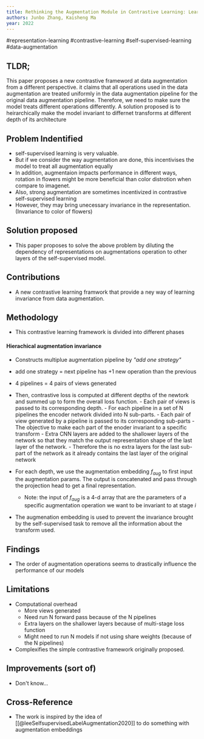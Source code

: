 ```yaml
---
title: Rethinking the Augmentation Module in Contrastive Learning: Learning Hierarchical Augmentation Invariance with Expanded Views
authors: Junbo Zhang, Kaisheng Ma
year: 2022
---
```


#representation-learning #contrastive-learning #self-supervised-learning  #data-augmentation 

## TLDR;
This paper proposes a new contrastive frameword at data augmentation from a different perspective. it claims that all operations used in the data augmentation are treated uniformly in the data augmentation pipeline for the original data augmentation pipeline. Therefore, we need to make sure the model treats different operations differently. A solution proposed is to heirarchically make the model invariant to differnet transforms at different depth of its architecture

## Problem Indentified
- self-supervised learning is very valuable.
- But if we consider the way augmentation are done, this incentivises the model to treat all augmentation equally
- In addition, augmentaion impacts performance in different ways, rotation in flowers might be more beneficial than color distrotion when compare to imagenet.
- Also, strong augmentation are sometimes incentivized in contrastive self-supervised learning
- However, they may bring unecessary invariance in the representation. (Invariance to color of flowers)

## Solution proposed 
- This paper proposes to solve the above problem by diluting the dependency of representations on augmentations operation to other layers of the self-supervised model.

## Contributions
- A new contrastive learning framwork that provide a ney way of learning invariance from data augmentation.

## Methodology
- This contrastive learning framework is divided into different phases

#### Hierachical augmentation invariance
- Constructs multiplue augmentation pipeline by *"add one strategy"*
- add one strategy = next pipeline has +1 new operation than the previous
- 4 pipelines = 4 pairs of views generated

- Then, contrastive loss is computed at different depths of the newtork and summed up to form the overall loss function.
		- Each pair of views  is passed to its corresponding depth.
			- For each pipeline in a set of N pipelines the encoder network divided into N sub-parts.
			- Each pair of view generated by a pipeline is passed to its corresponding sub-parts
			- The objective to make each part of the enoder invariant to a specific transform
		- Extra CNN layers are added to the shallower layers of the network so that they match the output representation shape of the last layer of the network.
		- Therefore the is no extra layers for the last sub-part of the network as it already contains the last layer of the original network

- For each depth, we use the augmentation embedding $f_{aug}$ to first input the augmentation params. The output is concatenated and pass through the projection head to get a final representation.
	- Note: the input of $f_{aug}$ is a 4-d array that are the parameters of a specific augmentation operation we want to be invariant to at stage $i$
- The augmenation embedding is used to prevent the invariance brought by the self-supervised task to remove all the information about the transform used.


## Findings
- The order of augmentation operations seems to drastically influence the performance of our models

## Limitations
- Computational overhead
	- More views generated
	- Need run N forward pass because of the N pipelines
	- Extra layers on the shallower layers because of multi-stage loss function
	- Might need to run N models if not using share weights (because of the N pipelines)
- Complexifies the simple contrastive framework  originally proposed.

## Improvements (sort of)
- Don't know...

## Cross-Reference
- The work is inspired by the idea of [[@leeSelfsupervisedLabelAugmentation2020]] to do something with augmentation embeddings
